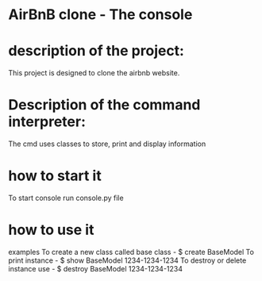 # AirBnB clone - The console

# description of the project:
This project is designed to clone the airbnb website.

# Description of the command interpreter:
The cmd uses classes to store, print and display information

# how to start it
To start console run console.py file

# how to use it
examples
To create a new class called base class - $ create BaseModel
To print instance - $ show BaseModel 1234-1234-1234
To destroy or delete instance use - $ destroy BaseModel 1234-1234-1234
